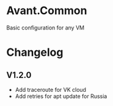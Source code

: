 # Avant.Common

Basic configuration for any VM

# Changelog

## V1.2.0

- Add traceroute for VK cloud
- Add retries for apt update for Russia